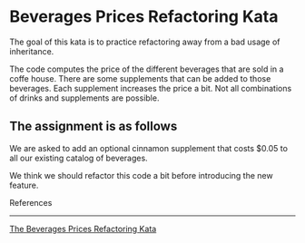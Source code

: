 Beverages Prices Refactoring Kata
=========================

The goal of this kata is to practice refactoring away from a bad usage of inheritance.

The code computes the price of the different beverages that are sold in a coffe house. There are some supplements that can be added to those beverages. Each supplement increases the price a bit. Not all combinations of drinks and supplements are possible.

The assignment is as follows
----------------------------

We are asked to add an optional cinnamon supplement that costs $0.05 to all our existing catalog of beverages. 

We think we should refactor this code a bit before introducing the new feature.

References
__________
[The Beverages Prices Refactoring Kata](https://garajeando.blogspot.com/2019/04/the-beverages-prices-refactoring-kata.html)

